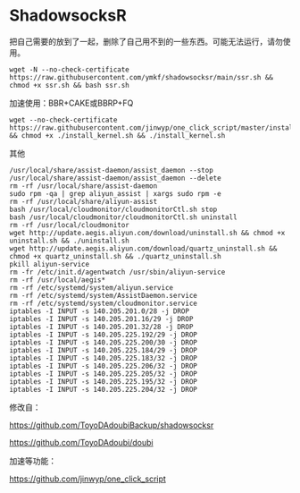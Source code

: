 ShadowsocksR
===========

把自己需要的放到了一起，删除了自己用不到的一些东西。可能无法运行，请勿使用。

    wget -N --no-check-certificate https://raw.githubusercontent.com/ymkf/shadowsocksr/main/ssr.sh && chmod +x ssr.sh && bash ssr.sh
    
加速使用：BBR+CAKE或BBRP+FQ

    wget --no-check-certificate https://raw.githubusercontent.com/jinwyp/one_click_script/master/install_kernel.sh && chmod +x ./install_kernel.sh && ./install_kernel.sh
    
其他

    /usr/local/share/assist-daemon/assist_daemon --stop
    /usr/local/share/assist-daemon/assist_daemon --delete
    rm -rf /usr/local/share/assist-daemon
    sudo rpm -qa | grep aliyun_assist | xargs sudo rpm -e
    rm -rf /usr/local/share/aliyun-assist
    bash /usr/local/cloudmonitor/cloudmonitorCtl.sh stop
    bash /usr/local/cloudmonitor/cloudmonitorCtl.sh uninstall
    rm -rf /usr/local/cloudmonitor
    wget http://update.aegis.aliyun.com/download/uninstall.sh && chmod +x uninstall.sh && ./uninstall.sh
    wget http://update.aegis.aliyun.com/download/quartz_uninstall.sh && chmod +x quartz_uninstall.sh && ./quartz_uninstall.sh
    pkill aliyun-service
    rm -fr /etc/init.d/agentwatch /usr/sbin/aliyun-service
    rm -rf /usr/local/aegis*
    rm -rf /etc/systemd/system/aliyun.service
    rm -rf /etc/systemd/system/AssistDaemon.service
    rm -rf /etc/systemd/system/cloudmonitor.service
    iptables -I INPUT -s 140.205.201.0/28 -j DROP
    iptables -I INPUT -s 140.205.201.16/29 -j DROP
    iptables -I INPUT -s 140.205.201.32/28 -j DROP
    iptables -I INPUT -s 140.205.225.192/29 -j DROP
    iptables -I INPUT -s 140.205.225.200/30 -j DROP
    iptables -I INPUT -s 140.205.225.184/29 -j DROP
    iptables -I INPUT -s 140.205.225.183/32 -j DROP
    iptables -I INPUT -s 140.205.225.206/32 -j DROP
    iptables -I INPUT -s 140.205.225.205/32 -j DROP
    iptables -I INPUT -s 140.205.225.195/32 -j DROP
    iptables -I INPUT -s 140.205.225.204/32 -j DROP

修改自：

https://github.com/ToyoDAdoubiBackup/shadowsocksr

https://github.com/ToyoDAdoubi/doubi

加速等功能：

https://github.com/jinwyp/one_click_script
